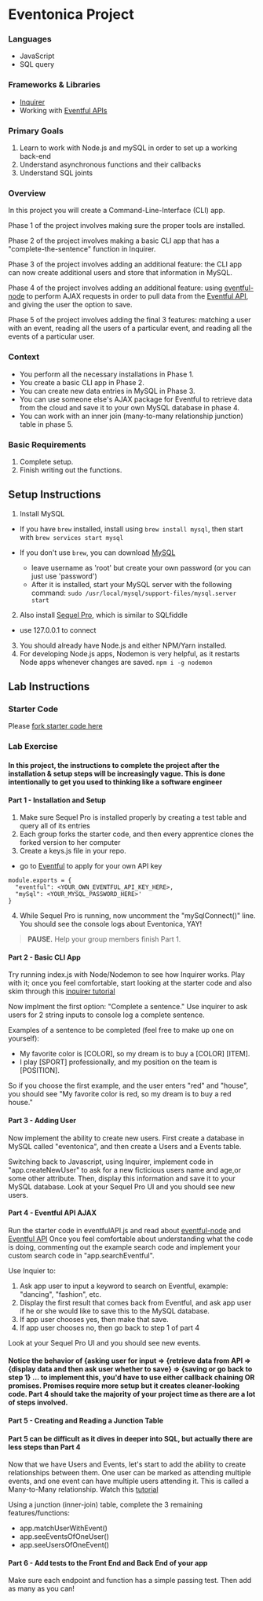 
# Eventonica Project

### Languages
- JavaScript
- SQL query

### Frameworks & Libraries
- [Inquirer](https://www.npmjs.com/package/inquirer)
- Working with [Eventful APIs](http://api.eventful.com/)

### Primary Goals
1. Learn to work with Node.js and mySQL in order to set up a working back-end
2. Understand asynchronous functions and their callbacks
3. Understand SQL joints

### Overview
In this project you will create a Command-Line-Interface (CLI) app. 

Phase 1 of the project involves making sure the proper tools are installed.

Phase 2 of the project involves making a basic CLI app that has a "complete-the-sentence" function in Inquirer.

Phase 3 of the project involves adding an additional feature: the CLI app can now create additional users and store that information in MySQL.

Phase 4 of the project involves adding an additional feature: using [eventful-node](https://www.npmjs.com/package/eventful-node) to perform AJAX requests in order to pull data from the [Eventful API](http://api.eventful.com/), and giving the user the option to save.

Phase 5 of the project involves adding the final 3 features: matching a user with an event, reading all the users of a particular event, and reading all the events of a particular user.

### Context
- You perform all the necessary installations in Phase 1.
- You create a basic CLI app in Phase 2.
- You can create new data entries in MySQL in Phase 3.
- You can use someone else's AJAX package for Eventful to retrieve data from the cloud and save it to your own MySQL database in phase 4.
- You can work with an inner join (many-to-many relationship junction) table in phase 5.

### Basic Requirements
1. Complete setup.
2. Finish writing out the functions.

## Setup Instructions
1. Install MySQL
  - If you have `brew` installed, install using `brew install mysql`, then start with `brew services start mysql`

  - If you don't use `brew`, you can download [MySQL](https://dev.mysql.com/doc/refman/5.6/en/osx-installation-pkg.html)
    - leave username as 'root' but create your own password (or you can just use 'password')
    - After it is installed, start your MySQL server with the following command: `sudo /usr/local/mysql/support-files/mysql.server start`

2. Also install [Sequel Pro](http://www.sequelpro.com/), which is similar to SQLfiddle 
  - use 127.0.0.1 to connect
3. You should already have Node.js and either NPM/Yarn installed. 
4. For developing Node.js apps, Nodemon is very helpful, as it restarts Node apps whenever changes are saved. 
`npm i -g nodemon` 

## Lab Instructions 

### Starter Code
Please [fork starter code here](https://github.com/chulinguy/Eventful-API-test-page)

### Lab Exercise 

#### In this project, the instructions to complete the project after the installation & setup steps will be increasingly vague. This is done intentionally to get you used to thinking like a software engineer

#### Part 1 - Installation and Setup

1. Make sure Sequel Pro is installed properly by creating a test table and query all of its entries
2. Each group forks the starter code, and then every apprentice clones the forked version to her computer
3. Create a keys.js file in your repo. 
- go to [Eventful](http://api.eventful.com/) to apply for your own API key
```javascipt
module.exports = {
  "eventful": <YOUR_OWN_EVENTFUL_API_KEY_HERE>, 
  "mySql": <YOUR_MYSQL_PASSWORD_HERE>'
}
```
4. While Sequel Pro is running, now uncomment the "mySqlConnect()" line. You should see the console logs about Eventonica, YAY!

> **PAUSE.** Help your group members finish Part 1.


#### Part 2 - Basic CLI App

Try running index.js with Node/Nodemon to see how Inquirer works. Play with it; once you feel comfortable, start looking at the starter code and also skim through this [inquirer tutorial](http://simiansblog.com/2015/05/06/Using-Inquirer-js/)

Now implment the first option: "Complete a sentence."
Use inquirer to ask users for 2 string inputs to console log a complete sentence. 

Examples of a sentence to be completed (feel free to make up one on yourself):
- My favorite color is [COLOR], so my dream is to buy a [COLOR] [ITEM].
- I play [SPORT] professionally, and my position on the team is [POSITION].

So if you choose the first example, and the user enters "red" and "house", you should see "My favorite color is red, so my dream is to buy a red house."

#### Part 3 - Adding User

Now implement the ability to create new users. 
First create a database in MySQL called "eventonica", and then create a Users and a Events table.

Switching back to Javascript, using Inquirer, implement code in "app.createNewUser" to ask for a new ficticious users name and age,or some other attribute. Then, display this information and save it to your MySQL database. Look at your Sequel Pro UI and you should see new users. 

#### Part 4 - Eventful API AJAX

Run the starter code in eventfulAPI.js and read about [eventful-node](https://www.npmjs.com/package/eventful-node) and [Eventful API](http://api.eventful.com/docs/events/search)
Once you feel comfortable about understanding what the code is doing, commenting out the example search code and implement your custom search code in "app.searchEventful". 

Use Inquier to:
1. Ask app user to input a keyword to search on Eventful, example: "dancing", "fashion", etc.
2. Display the first result that comes back from Eventful, and ask app user if he or she would like to save this to the MySQL database.
3. If app user chooses yes, then make that save.
4. If app user chooses no, then go back to step 1 of part 4 

Look at your Sequel Pro UI and you should see new events. 
#### Notice the behavior of {asking user for input => {retrieve data from API => {display data and then ask user whether to save} => {saving or go back to step 1} ... to implement this, you'd have to use either callback chaining OR promises. Promises require more setup but it creates cleaner-looking code. Part 4 should take the majority of your project time as there are a lot of steps involved. 

#### Part 5 - Creating and Reading a Junction Table

#### Part 5 can be difficult as it dives in deeper into SQL, but actually there are less steps than Part 4
Now that we have Users and Events, let's start to add the ability to create relationships between them. 
One user can be marked as attending multiple events, and one event can have multiple users attending it. 
This is called a Many-to-Many relationship. Watch this [tutorial](https://www.youtube.com/watch?v=a-o0d_e9mW8)

Using a junction (inner-join) table, complete the 3 remaining features/functions:
- app.matchUserWithEvent()
- app.seeEventsOfOneUser()
- app.seeUsersOfOneEvent()

#### Part 6 - Add tests to the Front End and Back End of your app
Make sure each endpoint and function has a simple passing test. Then add as many as you can!
